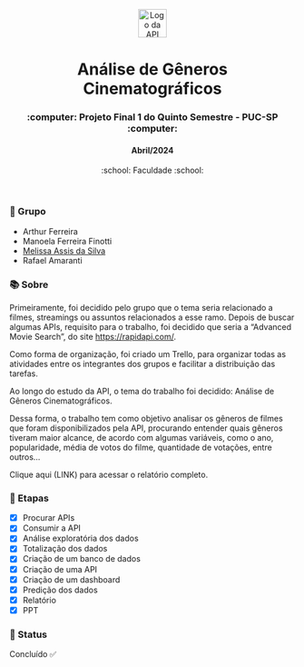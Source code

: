 <p align="center">
<img src="https://github.com/maafinotti/analise_de_generos_cinematograficos/assets/106084544/e62574e6-8ee5-4fc6-855c-c00ba4afcdb8" alt="Logo da API" height="50px" />
</p>

<h1 align="center">Análise de Gêneros Cinematográficos</h1>

<h3 align="center">:computer: Projeto Final 1 do Quinto Semestre - PUC-SP :computer: </h3>
<h4 align="center">Abril/2024</h4>
<p align='center'> :school: Faculdade :school: </p>
 
  </br>
  
### :dancers: Grupo
- Arthur Ferreira
- Manoela Ferreira Finotti
- [Melissa Assis da Silva](https://github.com/melassiss)
- Rafael Amaranti
  
### :books: Sobre
Primeiramente, foi decidido pelo grupo que o tema seria relacionado a filmes, streamings ou assuntos relacionados a esse ramo. Depois de buscar algumas APIs, requisito para o trabalho, foi decidido que seria a “Advanced Movie Search”, do site https://rapidapi.com/. 

Como forma de organização, foi criado um Trello, para organizar todas as atividades entre os integrantes dos grupos e facilitar a distribuição das tarefas. 

Ao longo do estudo da API, o tema do trabalho foi decidido: Análise de Gêneros Cinematográficos. 

Dessa forma, o trabalho tem como objetivo analisar os gêneros de filmes que foram disponibilizados pela API, procurando entender quais gêneros tiveram maior alcance, de acordo com algumas variáveis, como o ano, popularidade, média de votos do filme, quantidade de votações, entre outros…

Clique aqui (LINK) para acessar o relatório completo.

### :bookmark_tabs: Etapas
- [x] Procurar APIs
- [x] Consumir a API
- [x] Análise exploratória dos dados
- [X] Totalização dos dados
- [x] Criação de um banco de dados
- [x] Criação de uma API
- [x] Criação de um dashboard
- [x] Predição dos dados
- [x] Relatório
- [x] PPT

### :eyes: Status
Concluído :white_check_mark:
